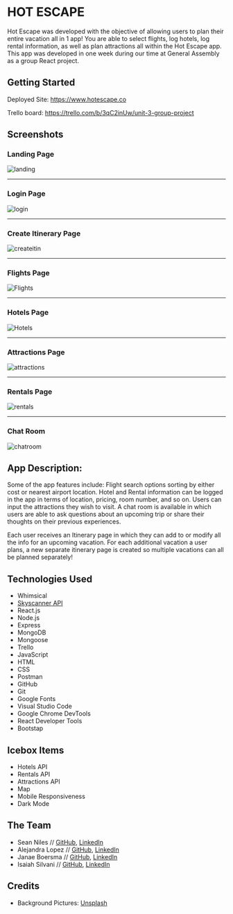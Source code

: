 # HOT ESCAPE

Hot Escape was developed with the objective of allowing users to plan their entire vacation all in 1 app! You are able to select flights, log hotels, log rental information, as well as plan attractions all within the Hot Escape app.
This app was developed in one week during our time at General Assembly as a group React project.

## Getting Started

Deployed Site: https://www.hotescape.co

Trello board: https://trello.com/b/3qC2inUw/unit-3-group-project

## Screenshots

### Landing Page

![landing](https://i.imgur.com/aPsFn87.png)

***

### Login Page

![login](https://i.imgur.com/JkGAJuC.png)

***

### Create Itinerary Page

![createitin](https://i.imgur.com/fZrX1Qq.png)

***

### Flights Page

![Flights](https://i.imgur.com/Iq7nPIg.png)

***

### Hotels Page

![Hotels](https://i.imgur.com/o03jUyH.png)

***

### Attractions Page

![attractions](https://i.imgur.com/A1vZza4.png)

***

### Rentals Page

![rentals](https://i.imgur.com/zSiniEe.png)

***

### Chat Room

![chatroom](https://i.imgur.com/G67k8n0.png)


## App Description:

Some of the app features include: Flight search options sorting by either cost or nearest airport location. Hotel and Rental information can be logged in the app in terms of location, pricing, room number, and so on. Users can input the attractions they wish to visit. A chat room is available in which users are able to ask questions about an upcoming trip or share their thoughts on their previous experiences. 

Each user receives an Itinerary page in which they can add to or modify all the info for an upcoming vacation. For each additional vacation a user plans, a new separate itinerary page is created so multiple vacations can all be planned separately!


## Technologies Used

- Whimsical
- [Skyscanner API](https://skyscanner.github.io/slate/#api-documentation)
- React.js
- Node.js
- Express
- MongoDB
- Mongoose
- Trello
- JavaScript
- HTML
- CSS
- Postman
- GitHub
- Git
- Google Fonts
- Visual Studio Code
- Google Chrome DevTools
- React Developer Tools
- Bootstap

## Icebox Items

- Hotels API
- Rentals API
- Attractions API
- Map
- Mobile Responsiveness
- Dark Mode


## The Team

- Sean Niles  // [GitHub](https://github.com/snyles), [LinkedIn](https://www.linkedin.com/in/sean-niles/)
- Alejandra Lopez // [GitHub](https://github.com/alejandracampero), [LinkedIn](https://www.linkedin.com/in/alejandralopezcv/)
- Janae Boersma // [GitHub](https://github.com/janae-b), [LinkedIn](https://www.linkedin.com/in/janaeboersma/)
- Isaiah Silvani // [GitHub](https://github.com/isaiahsilvani), [LinkedIn](https://www.linkedin.com/in/isaiah-silvani/)

## Credits

- Background Pictures: [Unsplash](https://unsplash.com/)
